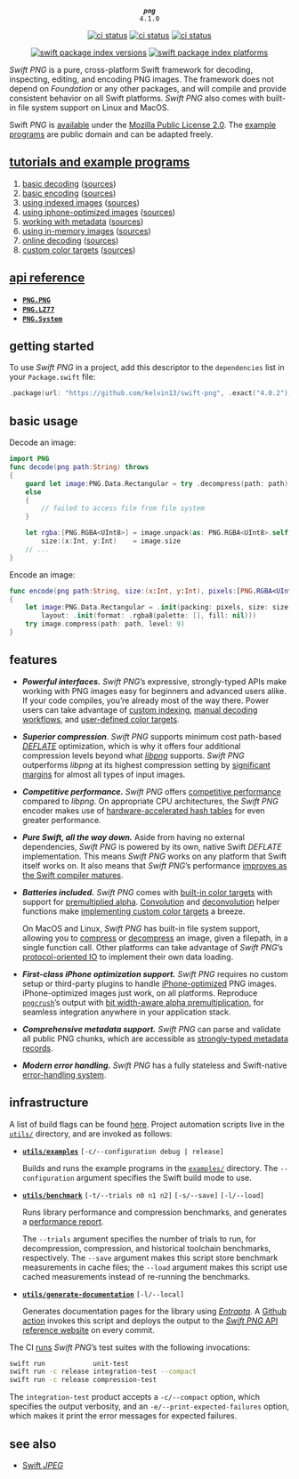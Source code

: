 <div align="center">
  
***`png`***<br>`4.1.0`
  
[![ci status](https://github.com/kelvin13/swift-png/actions/workflows/build.yml/badge.svg)](https://github.com/kelvin13/swift-png/actions/workflows/build.yml)
[![ci status](https://github.com/kelvin13/swift-png/actions/workflows/build-devices.yml/badge.svg)](https://github.com/kelvin13/swift-png/actions/workflows/build-devices.yml)
[![ci status](https://github.com/kelvin13/swift-png/actions/workflows/build-windows.yml/badge.svg)](https://github.com/kelvin13/swift-png/actions/workflows/build-windows.yml)


[![swift package index versions](https://img.shields.io/endpoint?url=https%3A%2F%2Fswiftpackageindex.com%2Fapi%2Fpackages%2Fkelvin13%2Fswift-hash%2Fbadge%3Ftype%3Dswift-versions)](https://swiftpackageindex.com/kelvin13/swift-png)
[![swift package index platforms](https://img.shields.io/endpoint?url=https%3A%2F%2Fswiftpackageindex.com%2Fapi%2Fpackages%2Fkelvin13%2Fswift-hash%2Fbadge%3Ftype%3Dplatforms)](https://swiftpackageindex.com/kelvin13/swift-png)

</div>

*Swift PNG* is a pure, cross-platform Swift framework for decoding, inspecting, editing, and encoding PNG images. The framework does not depend on *Foundation* or any other packages, and will compile and provide consistent behavior on all Swift platforms. *Swift PNG* also comes with built-in file system support on Linux and MacOS.

Swift *PNG* is [available](LICENSE) under the [Mozilla Public License 2.0](https://www.mozilla.org/en-US/MPL/2.0/). The [example programs](examples/) are public domain and can be adapted freely.

## [tutorials and example programs](examples/)

1. [basic decoding](examples/#basic-decoding) ([sources](examples/decode-basic/))
2. [basic encoding](examples/#basic-encoding) ([sources](examples/encode-basic/))
3. [using indexed images](examples/#using-indexed-images) ([sources](examples/indexed/))
4. [using iphone-optimized images](examples/#using-iphone-optimized-images) ([sources](examples/iphone-optimized/))
5. [working with metadata](examples/#working-with-metadata) ([sources](examples/metadata/))
6. [using in-memory images](examples/#using-in-memory-images) ([sources](examples/in-memory/))
7. [online decoding](examples/#online-decoding) ([sources](examples/decode-online/))
8. [custom color targets](examples/#custom-color-targets) ([sources](examples/custom-color/))

## [api reference](https://kelvin13.github.io/swift-png)

* [**`PNG.PNG`**](https://kelvin13.github.io/swift-png/PNG)
* [**`PNG.LZ77`**](https://kelvin13.github.io/swift-png/LZ77)
* [**`PNG.System`**](https://kelvin13.github.io/swift-png/System)

## getting started 

To use *Swift PNG* in a project, add this descriptor to the `dependencies` list in your `Package.swift` file:

```swift
.package(url: "https://github.com/kelvin13/swift-png", .exact("4.0.2")) 
```

## basic usage 

Decode an image:

```swift 
import PNG 
func decode(png path:String) throws 
{
    guard let image:PNG.Data.Rectangular = try .decompress(path: path)
    else 
    {
        // failed to access file from file system
    }

    let rgba:[PNG.RGBA<UInt8>] = image.unpack(as: PNG.RGBA<UInt8>.self), 
        size:(x:Int, y:Int)    = image.size
    // ...
}
```

Encode an image:

```swift 
func encode(png path:String, size:(x:Int, y:Int), pixels:[PNG.RGBA<UInt8>]) throws
{
    let image:PNG.Data.Rectangular = .init(packing: pixels, size: size, 
        layout: .init(format: .rgba8(palette: [], fill: nil)))
    try image.compress(path: path, level: 9)
}
```

## features 

- ***Powerful interfaces.*** *Swift PNG*’s expressive, strongly-typed APIs make working with PNG images easy for beginners and advanced users alike. If your code compiles, you’re already most of the way there. Power users can take advantage of [custom indexing](examples/#using-indexed-images), [manual decoding workflows](examples/#online-decoding), and [user-defined color targets](examples/#custom-color-targets).

- ***Superior compression***. *Swift PNG* supports minimum cost path-based [*DEFLATE*](https://tools.ietf.org/html/rfc1951) optimization, which is why it offers four additional compression levels beyond what [*libpng*](http://www.libpng.org/pub/png/libpng.html) supports. *Swift PNG* outperforms *libpng* at its highest compression setting by [significant margins](benchmarks#compression-level-13) for almost all types of input images. 

- ***Competitive performance.*** *Swift PNG* offers [competitive performance](benchmarks/) compared to *libpng*. On appropriate CPU architectures, the *Swift PNG* encoder makes use of [hardware-accelerated hash tables](https://engineering.fb.com/2019/04/25/developer-tools/f14/) for even greater performance.

- ***Pure Swift, all the way down.*** Aside from having no external dependencies, *Swift PNG* is powered by its own, native Swift *DEFLATE* implementation. This means *Swift PNG* works on any platform that Swift itself works on. It also means that *Swift PNG*’s performance [improves as the Swift compiler matures](benchmarks#performance-by-toolchain).

- ***Batteries included.*** *Swift PNG* comes with [built-in color targets](https://kelvin13.github.io/swift-png/PNG/Color/) with support for [premultiplied alpha](https://kelvin13.github.io/swift-png/PNG/RGBA/premultiplied/). [Convolution](https://kelvin13.github.io/swift-png/PNG/convolve(_:dereference:kernel:)/) and [deconvolution](https://kelvin13.github.io/swift-png/PNG/deconvolve(_:reference:kernel:)/) helper functions make [implementing custom color targets](examples/#custom-color-targets) a breeze.
  
    On MacOS and Linux, *Swift PNG* has built-in file system support, allowing you to [compress](https://kelvin13.github.io/swift-png/PNG/Data/Rectangular/compress(path:level:hint:)/) or [decompress](https://kelvin13.github.io/swift-png/PNG/Data/Rectangular/decompress(path:)/) an image, given a filepath, in a single function call. Other platforms can take advantage of *Swift PNG*’s [protocol-oriented IO](https://kelvin13.github.io/swift-png/PNG/Bytestream/) to implement their own data loading.

- ***First-class iPhone optimization support.*** *Swift PNG* requires no custom setup or third-party plugins to handle [iPhone-optimized](examples/#using-iphone-optimized-images) PNG images. iPhone-optimized images just work, on all platforms. Reproduce [`pngcrush`](https://developer.apple.com/library/archive/qa/qa1681/_index.html)’s output with [bit width-aware alpha premultiplication](https://kelvin13.github.io/swift-png/PNG/RGBA/premultiplied(as:)/), for seamless integration anywhere in your application stack.

- ***Comprehensive metadata support.*** *Swift PNG* can parse and validate all public PNG chunks, which are accessible as [strongly-typed metadata records](https://kelvin13.github.io/swift-png/PNG/Metadata/).

- ***Modern error handling.*** *Swift PNG* has a fully stateless and Swift-native [error-handling system](https://kelvin13.github.io/swift-png/PNG/Error/).

## infrastructure 

A list of build flags can be found [here](build.md). Project automation scripts live in the [`utils/`](utils/) directory, and are invoked as follows:

- [**`utils/examples`**](utils/examples) `[-c/--configuration debug | release]`

    Builds and runs the example programs in the [`examples/`](examples/) directory. The `--configuration` argument specifies the Swift build mode to use.

- [**`utils/benchmark`**](utils/benchmark) `[-t/--trials n0 n1 n2]` `[-s/--save]` `[-l/--load]`

    Runs library performance and compression benchmarks, and generates a [performance report](benchmarks/).
    
    The `--trials` argument specifies the number of trials to run, for decompression, compression, and historical toolchain benchmarks, respectively. The `--save` argument makes this script store benchmark measurements in cache files; the `--load` argument makes this script use cached measurements instead of re-running the benchmarks.

- [**`utils/generate-documentation`**](utils/generate-documentation) `[-l/--local]`

    Generates documentation pages for the library using [*Entrapta*](https://github.com/kelvin13/entrapta). A [Github action](.github/workflows/docs.yml) invokes this script and deploys the output to the [*Swift PNG* API reference website](https://kelvin13.github.io/swift-png) on every commit.

The CI [runs](.github/workflows/ci.yml) *Swift PNG*’s test suites with the following invocations:

```bash 
swift run            unit-test 
swift run -c release integration-test --compact
swift run -c release compression-test 
```

The `integration-test` product accepts a `-c/--compact` option, which specifies the output verbosity, and an `-e/--print-expected-failures` option, which makes it print the error messages for expected failures.

## see also 

* [Swift *JPEG*](https://github.com/kelvin13/jpeg)
